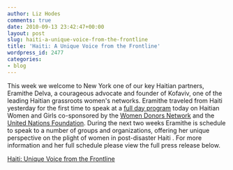 ```yaml
---
author: Liz Hodes
comments: true
date: 2010-09-13 23:42:47+00:00
layout: post
slug: haiti-a-unique-voice-from-the-frontline
title: 'Haiti: A Unique Voice from the Frontline'
wordpress_id: 2477
categories:
- blog
---
```


This week we welcome to New York one of our key Haitian partners, Eramithe Delva, a courageous advocate and founder of Kofaviv, one of the leading Haitian grassroots women's networks. Eramithe traveled from Haiti yesterday for the first time to speak at a [full day program](http://womendonors.org/event/view/217) today on Haitian Women and Girls co-sponsored by the [Women Donors Network](http://womendonors.org/) and the [United Nations Foundation](http://www.unfoundation.org/). During the next two weeks Eramithe is schedule to speak to a number of groups and organizations, offering her unique perspective on the plight of women in post-disaster Haiti . For more information and her full schedule please view the full press release below.

[Haiti: Unique Voice from the Frontline](http://www.scribd.com/doc/44667102/Haiti-Unique-Voice-from-the-Frontline)
